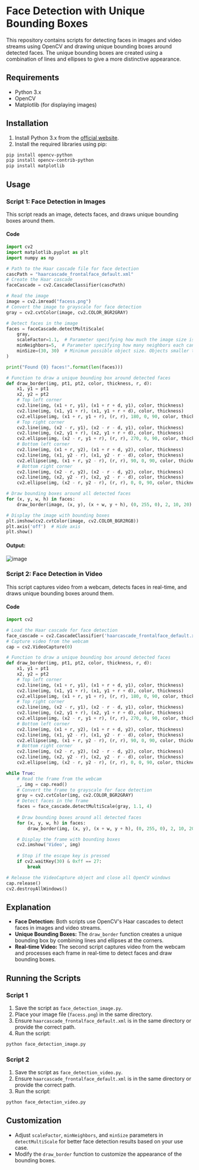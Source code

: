 # Face Detection with Unique Bounding Boxes

This repository contains scripts for detecting faces in images and video streams using OpenCV and drawing unique bounding boxes around detected faces. The unique bounding boxes are created using a combination of lines and ellipses to give a more distinctive appearance.

## Requirements

- Python 3.x
- OpenCV
- Matplotlib (for displaying images)

## Installation

1. Install Python 3.x from the [official website](https://www.python.org/downloads/).
2. Install the required libraries using pip:

```bash
pip install opencv-python
pip install opencv-contrib-python
pip install matplotlib
```

## Usage

### Script 1: Face Detection in Images

This script reads an image, detects faces, and draws unique bounding boxes around them.

#### Code

```python
import cv2
import matplotlib.pyplot as plt
import numpy as np

# Path to the Haar cascade file for face detection
cascPath = "haarcascade_frontalface_default.xml"
# Create the Haar cascade
faceCascade = cv2.CascadeClassifier(cascPath)

# Read the image
image = cv2.imread("facess.png")
# Convert the image to grayscale for face detection
gray = cv2.cvtColor(image, cv2.COLOR_BGR2GRAY)

# Detect faces in the image
faces = faceCascade.detectMultiScale(
    gray,
    scaleFactor=1.1,  # Parameter specifying how much the image size is reduced at each image scale
    minNeighbors=5,  # Parameter specifying how many neighbors each candidate rectangle should have to retain it
    minSize=(30, 30)  # Minimum possible object size. Objects smaller than this are ignored.
)

print("Found {0} faces!".format(len(faces)))

# Function to draw a unique bounding box around detected faces
def draw_border(img, pt1, pt2, color, thickness, r, d):
    x1, y1 = pt1
    x2, y2 = pt2
    # Top left corner
    cv2.line(img, (x1 + r, y1), (x1 + r + d, y1), color, thickness)
    cv2.line(img, (x1, y1 + r), (x1, y1 + r + d), color, thickness)
    cv2.ellipse(img, (x1 + r, y1 + r), (r, r), 180, 0, 90, color, thickness)
    # Top right corner
    cv2.line(img, (x2 - r, y1), (x2 - r - d, y1), color, thickness)
    cv2.line(img, (x2, y1 + r), (x2, y1 + r + d), color, thickness)
    cv2.ellipse(img, (x2 - r, y1 + r), (r, r), 270, 0, 90, color, thickness)
    # Bottom left corner
    cv2.line(img, (x1 + r, y2), (x1 + r + d, y2), color, thickness)
    cv2.line(img, (x1, y2 - r), (x1, y2 - r - d), color, thickness)
    cv2.ellipse(img, (x1 + r, y2 - r), (r, r), 90, 0, 90, color, thickness)
    # Bottom right corner
    cv2.line(img, (x2 - r, y2), (x2 - r - d, y2), color, thickness)
    cv2.line(img, (x2, y2 - r), (x2, y2 - r - d), color, thickness)
    cv2.ellipse(img, (x2 - r, y2 - r), (r, r), 0, 0, 90, color, thickness)

# Draw bounding boxes around all detected faces
for (x, y, w, h) in faces:
    draw_border(image, (x, y), (x + w, y + h), (0, 255, 0), 2, 10, 20)

# Display the image with bounding boxes
plt.imshow(cv2.cvtColor(image, cv2.COLOR_BGR2RGB))
plt.axis('off')  # Hide axis
plt.show()
```

#### Output:
![image](https://github.com/MuhammadRaheelNaseem/Face-Detection-with-Unique-Bounding-Boxes/assets/63813881/5d2d2f5f-95aa-4b50-90b1-7fe41503959e)


### Script 2: Face Detection in Video

This script captures video from a webcam, detects faces in real-time, and draws unique bounding boxes around them.

#### Code

```python
import cv2

# Load the Haar cascade for face detection
face_cascade = cv2.CascadeClassifier('haarcascade_frontalface_default.xml')
# Capture video from the webcam
cap = cv2.VideoCapture(0)

# Function to draw a unique bounding box around detected faces
def draw_border(img, pt1, pt2, color, thickness, r, d):
    x1, y1 = pt1
    x2, y2 = pt2
    # Top left corner
    cv2.line(img, (x1 + r, y1), (x1 + r + d, y1), color, thickness)
    cv2.line(img, (x1, y1 + r), (x1, y1 + r + d), color, thickness)
    cv2.ellipse(img, (x1 + r, y1 + r), (r, r), 180, 0, 90, color, thickness)
    # Top right corner
    cv2.line(img, (x2 - r, y1), (x2 - r - d, y1), color, thickness)
    cv2.line(img, (x2, y1 + r), (x2, y1 + r + d), color, thickness)
    cv2.ellipse(img, (x2 - r, y1 + r), (r, r), 270, 0, 90, color, thickness)
    # Bottom left corner
    cv2.line(img, (x1 + r, y2), (x1 + r + d, y2), color, thickness)
    cv2.line(img, (x1, y2 - r), (x1, y2 - r - d), color, thickness)
    cv2.ellipse(img, (x1 + r, y2 - r), (r, r), 90, 0, 90, color, thickness)
    # Bottom right corner
    cv2.line(img, (x2 - r, y2), (x2 - r - d, y2), color, thickness)
    cv2.line(img, (x2, y2 - r), (x2, y2 - r - d), color, thickness)
    cv2.ellipse(img, (x2 - r, y2 - r), (r, r), 0, 0, 90, color, thickness)

while True:
    # Read the frame from the webcam
    _, img = cap.read()
    # Convert the frame to grayscale for face detection
    gray = cv2.cvtColor(img, cv2.COLOR_BGR2GRAY)
    # Detect faces in the frame
    faces = face_cascade.detectMultiScale(gray, 1.1, 4)
    
    # Draw bounding boxes around all detected faces
    for (x, y, w, h) in faces:
        draw_border(img, (x, y), (x + w, y + h), (0, 255, 0), 2, 10, 20)

    # Display the frame with bounding boxes
    cv2.imshow('Video', img)
    
    # Stop if the escape key is pressed
    if cv2.waitKey(30) & 0xff == 27:
        break

# Release the VideoCapture object and close all OpenCV windows
cap.release()
cv2.destroyAllWindows()
```

## Explanation

- **Face Detection:** Both scripts use OpenCV's Haar cascades to detect faces in images and video streams.
- **Unique Bounding Boxes:** The `draw_border` function creates a unique bounding box by combining lines and ellipses at the corners.
- **Real-time Video:** The second script captures video from the webcam and processes each frame in real-time to detect faces and draw bounding boxes.

## Running the Scripts

### Script 1

1. Save the script as `face_detection_image.py`.
2. Place your image file (`facess.png`) in the same directory.
3. Ensure `haarcascade_frontalface_default.xml` is in the same directory or provide the correct path.
4. Run the script:

```bash
python face_detection_image.py
```

### Script 2

1. Save the script as `face_detection_video.py`.
2. Ensure `haarcascade_frontalface_default.xml` is in the same directory or provide the correct path.
3. Run the script:

```bash
python face_detection_video.py
```

## Customization

- Adjust `scaleFactor`, `minNeighbors`, and `minSize` parameters in `detectMultiScale` for better face detection results based on your use case.
- Modify the `draw_border` function to customize the appearance of the bounding boxes.
